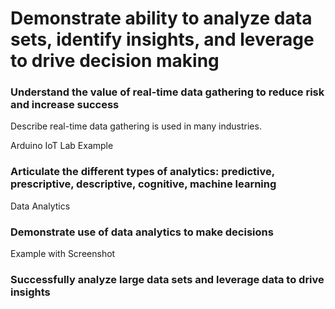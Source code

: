 # Demonstrate ability to analyze data sets, identify insights, and leverage to drive decision making
    
### Understand the value of real-time data gathering to reduce risk and increase success

Describe real-time data gathering is used in many industries. 

Arduino IoT Lab Example

### Articulate the different types of analytics: predictive, prescriptive, descriptive, cognitive, machine learning

Data Analytics 

### Demonstrate use of data analytics to make decisions

Example with Screenshot

### Successfully analyze large data sets and leverage data to drive insights

